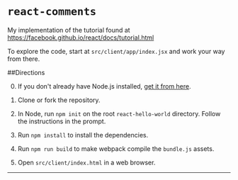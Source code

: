 # `react-comments`

My implementation of the tutorial found at https://facebook.github.io/react/docs/tutorial.html

To explore the code, start at `src/client/app/index.jsx` and work your way from there.

##Directions

0. If you don't already have Node.js installed, [get it from here](https://nodejs.org/en/).

1. Clone or fork the repository.

2. In Node, run `npm init` on the root `react-hello-world` directory. Follow the instructions in the prompt.

3. Run `npm install` to install the dependencies.

4. Run `npm run build` to make webpack compile the `bundle.js` assets.

5. Open `src/client/index.html` in a web browser.

---

